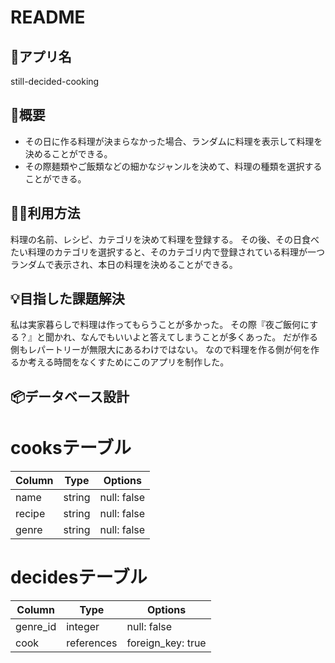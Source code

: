 # README

## 🍳アプリ名 
still-decided-cooking

## 💬概要　
- その日に作る料理が決まらなかった場合、ランダムに料理を表示して料理を決めることができる。
- その際麺類やご飯類などの細かなジャンルを決めて、料理の種類を選択することができる。

## 👨‍💻利用方法
料理の名前、レシピ、カテゴリを決めて料理を登録する。
その後、その日食べたい料理のカテゴリを選択すると、そのカテゴリ内で登録されている料理が一つランダムで表示され、本日の料理を決めることができる。

## 💡目指した課題解決
私は実家暮らしで料理は作ってもらうことが多かった。
その際『夜ご飯何にする？』と聞かれ、なんでもいいよと答えてしまうことが多くあった。
だが作る側もレパートリーが無限大にあるわけではない。
なので料理を作る側が何を作るか考える時間をなくすためにこのアプリを制作した。

## 📦データベース設計

# cooksテーブル　
| Column             | Type       | Options                        |
| ------------------ | ---------- | ------------------------------ |
| name               | string     | null: false                    |
| recipe             | string     | null: false                    |
| genre              | string     | null: false                    |

# decidesテーブル　
| Column             | Type       | Options                        |
| ------------------ | ---------- | ------------------------------ |
| genre_id           | integer    | null: false                    |
| cook               | references | foreign_key: true              |
